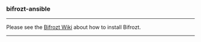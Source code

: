 ### bifrozt-ansible

---

Please see the [Bifrozt Wiki](https://github.com/Bifrozt/bifrozt-ansible/wiki) about how to install Bifrozt.

---

